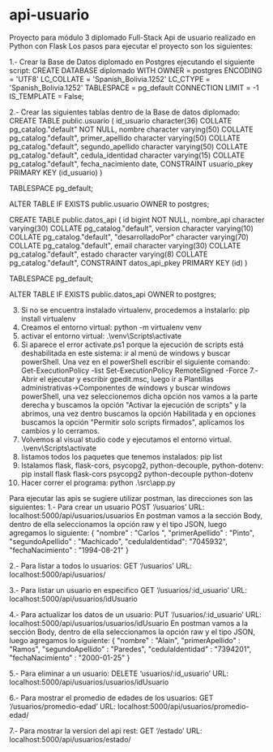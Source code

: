 # api-usuario
Proyecto para módulo 3 diplomado Full-Stack
Api de usuario realizado en Python con Flask
Los pasos para ejecutar el proyecto son los siguientes:

1.- Crear la Base de Datos diplomado en Postgres ejecutando el siguiente script:
CREATE DATABASE diplomado
    WITH
    OWNER = postgres
    ENCODING = 'UTF8'
    LC_COLLATE = 'Spanish_Bolivia.1252'
    LC_CTYPE = 'Spanish_Bolivia.1252'
    TABLESPACE = pg_default
    CONNECTION LIMIT = -1
    IS_TEMPLATE = False;

2.- Crear las siguientes tablas dentro de la Base de datos diplomado:
CREATE TABLE public.usuario
(
    id_usuario character(36) COLLATE pg_catalog."default" NOT NULL,
    nombre character varying(50) COLLATE pg_catalog."default",
    primer_apellido character varying(50) COLLATE pg_catalog."default",
    segundo_apellido character varying(50) COLLATE pg_catalog."default",
    cedula_identidad character varying(15) COLLATE pg_catalog."default",
    fecha_nacimiento date,
    CONSTRAINT usuario_pkey PRIMARY KEY (id_usuario)
)

TABLESPACE pg_default;

ALTER TABLE IF EXISTS public.usuario
    OWNER to postgres;
    
CREATE TABLE public.datos_api
(
    id bigint NOT NULL,
    nombre_api character varying(30) COLLATE pg_catalog."default",
    version character varying(10) COLLATE pg_catalog."default",
    "desarrolladoPor" character varying(70) COLLATE pg_catalog."default",
    email character varying(30) COLLATE pg_catalog."default",
    estado character varying(8) COLLATE pg_catalog."default",
    CONSTRAINT datos_api_pkey PRIMARY KEY (id)
)

TABLESPACE pg_default;

ALTER TABLE IF EXISTS public.datos_api
    OWNER to postgres;

3. Si no se encuentra instalado virtualenv, procedemos a instalarlo:
pip install virtualenv
4. Creamos el entorno virtual:
python -m virtualenv venv
5. activar el entorno virtual:
.\venv\Scripts\activate
6. Si aparece el error activate.ps1 porque la ejecución de scripts está deshabilitada en este sistema:
ir al menú de windows y buscar powerShell.
Una vez en el powerShell escribir el siguiente comando:
Get-ExecutionPolicy -list
Set-ExecutionPolicy RemoteSigned -Force
7.- Abrir el ejecutar y escribir gpedit.msc, luego ir a Plantillas administrativas->Componentes de windows y buscar windows powerShell, una vez seleccionemos dicha opción nos vamos a la parte derecha y buscamos la opción "Activar la ejecución de scripts" y la abrimos, una vez dentro buscamos la opción Habilitada y en opciones buscamos la opción "Permitir solo scripts firmados", aplicamos los cambios y lo cerramos.
8. Volvemos al visual studio code y ejecutamos el entorno virtual.
.\venv\Scripts\activate
9. listamos todos los paquetes que tenemos instalados:
pip list
10. Istalamos flask, flask-cors, psycopg2, python-decouple, python-dotenv:
pip install flask flask-cors psycopg2 python-decouple python-dotenv
11. Hacer correr el programa:
python .\src\app.py

Para ejecutar las apis se sugiere utilizar postman, las direcciones son las siguientes:
1.- Para crear un usuario POST ‘/usuarios’
URL: localhost:5000/api/usuarios/usuarios
En postman vamos a la sección Body, dentro de ella seleccionamos la opción raw y el tipo JSON, luego agregamos lo siguiente:
{
  "nombre" : "Carlos ",
  "primerApellido" : "Pinto",
  "segundoApellido" : "Machicado",
  "cedulaIdentidad": "7045932",
  "fechaNacimiento" : "1994-08-21"
}

2.- Para listar a todos lo usuarios: GET ‘/usuarios’
URL: localhost:5000/api/usuarios/

3.- Para listar un usuario en especifico GET ‘/usuarios/:id_usuario’
URL: localhost:5000/api/usuarios/idUsuario

4.- Para actualizar los datos de un usuario: PUT ‘/usuarios/:id_usuario’
URL: localhost:5000/api/usuarios/usuarios/idUsuario
En postman vamos a la sección Body, dentro de ella seleccionamos la opción raw y el tipo JSON, luego agregamos lo siguiente:
{
  "nombre" : "Alain",
  "primerApellido" : "Ramos",
  "segundoApellido" : "Paredes",
  "cedulaIdentidad" : "7394201",
  "fechaNacimiento" : "2000-01-25"
}

5.- Para eliminar a un usuario: DELETE ‘usuarios/:id_usuario’
URL: localhost:5000/api/usuarios/usuarios/idUsuario

6.- Para mostrar el promedio de edades de los usuarios: GET ‘/usuarios/promedio-edad’
URL: localhost:5000/api/usuarios/promedio-edad/

7.- Para mostrar la version del api rest: GET ‘/estado’
URL: localhost:5000/api/usuarios/estado/
